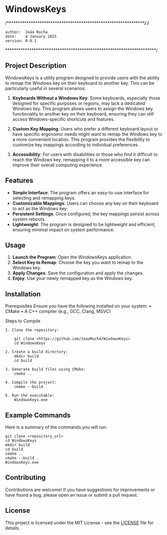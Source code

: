 ﻿# WindowsKeys
/*****************************************************************/ /**

    author:  João Rocha
    date:    4 January 2025
    version: 0.0.1

 *********************************************************************/

## Project Description

WindowsKeys is a utility program designed to provide users with the ability to remap the Windows key on their keyboard to another key. This can be particularly useful in several scenarios:

1. **Keyboards Without a Windows Key**: Some keyboards, especially those designed for specific purposes or regions, may lack a dedicated Windows key. This program allows users to assign the Windows key functionality to another key on their keyboard, ensuring they can still access Windows-specific shortcuts and features.

2. **Custom Key Mapping**: Users who prefer a different keyboard layout or have specific ergonomic needs might want to remap the Windows key to a more convenient location. This program provides the flexibility to customize key mappings according to individual preferences.

3. **Accessibility**: For users with disabilities or those who find it difficult to reach the Windows key, remapping it to a more accessible key can improve their overall computing experience.

## Features

- **Simple Interface**: The program offers an easy-to-use interface for selecting and remapping keys.
- **Customizable Mappings**: Users can choose any key on their keyboard to act as the Windows key.
- **Persistent Settings**: Once configured, the key mappings persist across system reboots.
- **Lightweight**: The program is designed to be lightweight and efficient, ensuring minimal impact on system performance.

## Usage

1. **Launch the Program**: Open the WindowsKeys application.
2. **Select Key to Remap**: Choose the key you want to remap to the Windows key.
3. **Apply Changes**: Save the configuration and apply the changes.
4. **Enjoy**: Use your newly remapped key as the Windows key.

## Installation

Prerequisites
Ensure you have the following installed on your system:
•	CMake
•	A C++ compiler (e.g., GCC, Clang, MSVC)

Steps to Compile
    
    1. Clone the repository:

        git clone <https://github.com/JoaoRoch4/WindowsKeys>
        cd WindowsKeys

    2. Create a build directory:
        mkdir build
        cd build

    3. Generate build files using CMake:
        cmake ..

    4. Compile the project:
        cmake --build .

    5. Run the executable:
        WindowsKeys.exe
        
  ## Example Commands
  Here is a summary of the commands you will run:

    git clone <repository_url>
    cd WindowsKeys
    mkdir build
    cd build
    cmake ..
    cmake --build .
    WindowsKeys.exe


## Contributing

Contributions are welcome! If you have suggestions for improvements or have found a bug, please open an issue or submit a pull request.

## License

This project is licensed under the MIT License - see the [LICENSE](#) file for details.